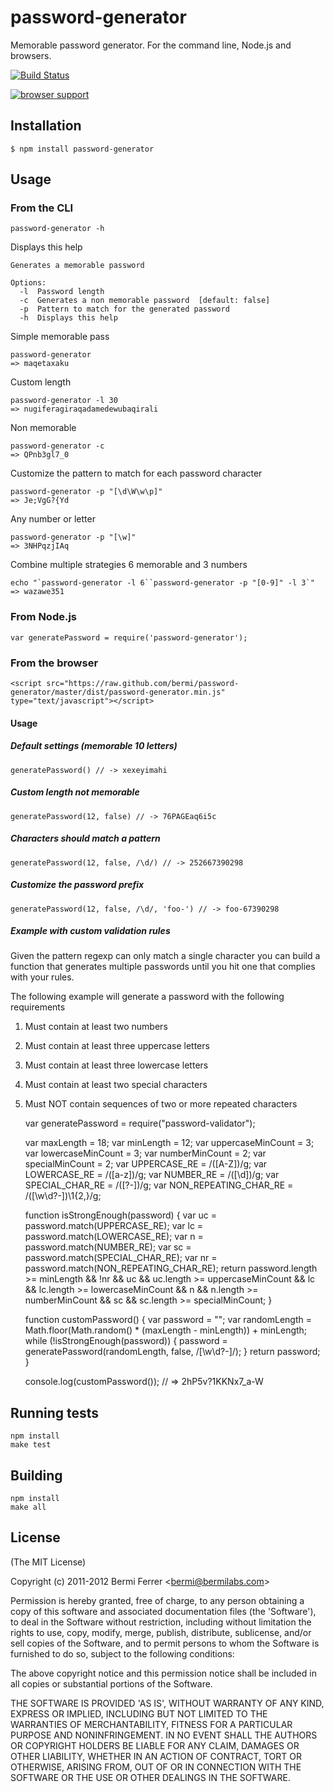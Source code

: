 # password-generator

Memorable password generator. For the command line, Node.js and browsers.

[![Build Status](https://secure.travis-ci.org/bermi/password-generator.png?branch=master)](http://travis-ci.org/bermi/password-generator)

[![browser support](http://ci.testling.com/bermi/password-generator.png)](http://ci.testling.com/bermi/password-generator)

## Installation

    $ npm install password-generator

## Usage

### From the CLI

    password-generator -h

Displays this help

    Generates a memorable password

    Options:
      -l  Password length
      -c  Generates a non memorable password  [default: false]
      -p  Pattern to match for the generated password
      -h  Displays this help

Simple memorable pass

    password-generator
    => maqetaxaku

Custom length

    password-generator -l 30
    => nugiferagiraqadamedewubaqirali

Non memorable

    password-generator -c
    => QPnb3gl7_0

Customize the pattern to match for each password character

    password-generator -p "[\d\W\w\p]"
    => Je;VgG?{Yd

Any number or letter

    password-generator -p "[\w]"
    => 3NHPqzjIAq

Combine multiple strategies 6 memorable and 3 numbers

    echo "`password-generator -l 6``password-generator -p "[0-9]" -l 3`"
    => wazawe351


### From Node.js

    var generatePassword = require('password-generator');

### From the browser

    <script src="https://raw.github.com/bermi/password-generator/master/dist/password-generator.min.js" type="text/javascript"></script>

#### Usage

##### Default settings (memorable 10 letters)

    generatePassword() // -> xexeyimahi

##### Custom length not memorable

    generatePassword(12, false) // -> 76PAGEaq6i5c

##### Characters should match a pattern

    generatePassword(12, false, /\d/) // -> 252667390298

##### Customize the password prefix

    generatePassword(12, false, /\d/, 'foo-') // -> foo-67390298

##### Example with custom validation rules

Given the pattern regexp can only match a single character
you can build a function that generates multiple passwords until you
hit one that complies with your rules.

The following example will generate a password with the following requirements

1) Must contain at least two numbers
2) Must contain at least three uppercase letters
3) Must contain at least three lowercase letters
4) Must contain at least two special characters
5) Must NOT contain sequences of two or more repeated characters


    var generatePassword = require("password-validator");

    var maxLength = 18;
    var minLength = 12;
    var uppercaseMinCount = 3;
    var lowercaseMinCount = 3;
    var numberMinCount = 2;
    var specialMinCount = 2;
    var UPPERCASE_RE = /([A-Z])/g;
    var LOWERCASE_RE = /([a-z])/g;
    var NUMBER_RE = /([\d])/g;
    var SPECIAL_CHAR_RE = /([\?\-])/g;
    var NON_REPEATING_CHAR_RE = /([\w\d\?\-])\1{2,}/g;

    function isStrongEnough(password) {
      var uc = password.match(UPPERCASE_RE);
      var lc = password.match(LOWERCASE_RE);
      var n = password.match(NUMBER_RE);
      var sc = password.match(SPECIAL_CHAR_RE);
      var nr = password.match(NON_REPEATING_CHAR_RE);
      return password.length >= minLength &&
        !nr &&
        uc && uc.length >= uppercaseMinCount &&
        lc && lc.length >= lowercaseMinCount &&
        n && n.length >= numberMinCount &&
        sc && sc.length >= specialMinCount;
    }

    function customPassword() {
      var password = "";
      var randomLength = Math.floor(Math.random() * (maxLength - minLength)) + minLength;
      while (!isStrongEnough(password)) {
        password = generatePassword(randomLength, false, /[\w\d\?\-]/);
      }
      return password;
    }

    console.log(customPassword()); // => 2hP5v?1KKNx7_a-W


## Running tests

    npm install
    make test

## Building

    npm install
    make all

## License

(The MIT License)

Copyright (c) 2011-2012 Bermi Ferrer &lt;bermi@bermilabs.com&gt;

Permission is hereby granted, free of charge, to any person obtaining
a copy of this software and associated documentation files (the
'Software'), to deal in the Software without restriction, including
without limitation the rights to use, copy, modify, merge, publish,
distribute, sublicense, and/or sell copies of the Software, and to
permit persons to whom the Software is furnished to do so, subject to
the following conditions:

The above copyright notice and this permission notice shall be
included in all copies or substantial portions of the Software.

THE SOFTWARE IS PROVIDED 'AS IS', WITHOUT WARRANTY OF ANY KIND,
EXPRESS OR IMPLIED, INCLUDING BUT NOT LIMITED TO THE WARRANTIES OF
MERCHANTABILITY, FITNESS FOR A PARTICULAR PURPOSE AND NONINFRINGEMENT.
IN NO EVENT SHALL THE AUTHORS OR COPYRIGHT HOLDERS BE LIABLE FOR ANY
CLAIM, DAMAGES OR OTHER LIABILITY, WHETHER IN AN ACTION OF CONTRACT,
TORT OR OTHERWISE, ARISING FROM, OUT OF OR IN CONNECTION WITH THE
SOFTWARE OR THE USE OR OTHER DEALINGS IN THE SOFTWARE.
